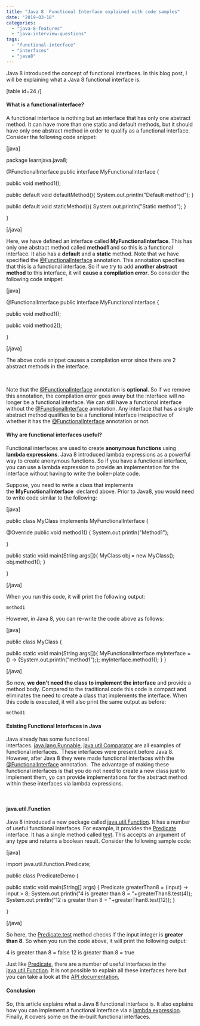 ```yaml
---
title: "Java 8  Functional Interface explained with code samples"
date: "2019-03-18"
categories: 
  - "java-8-features"
  - "java-interview-questions"
tags: 
  - "functional-interface"
  - "interfaces"
  - "java8"
---
```


Java 8 introduced the concept of functional interfaces. In this blog post, I will be explaining what a Java 8 functional interface is.

\[table id=24 /\]

#### What is a functional interface?

A functional interface is nothing but an interface that has only one abstract method. It can have more than one static and default methods, but it should have only one abstract method in order to qualify as a functional interface. Consider the following code snippet:

\[java\]

package learnjava.java8;

@FunctionalInterface public interface MyFunctionalInterface {

public void method1();

public default void defaultMethod(){ System.out.println("Default method"); }

public default void staticMethod(){ System.out.println("Static method"); }

}

\[/java\]

Here, we have defined an interface called **MyFunctionalInterface**. This has only one abstract method called **method1** and so this is a functional interface. It also has a **default** and a **static** method. Note that we have specified the [@FunctionalInterface](https://docs.oracle.com/javase/8/docs/api/java/lang/FunctionalInterface.html) annotation. This annotation specifies that this is a functional interface. So if we try to add **another abstract method** to this interface, it will **cause a compilation error**. So consider the following code snippet:

\[java\]

@FunctionalInterface public interface MyFunctionalInterface {

public void method1();

public void method2();

}

\[/java\]

The above code snippet causes a compilation error since there are 2 abstract methods in the interface.

 

Note that the [@FunctionalInterface](https://docs.oracle.com/javase/8/docs/api/java/lang/FunctionalInterface.html) annotation is **optional**. So if we remove this annotation, the compilation error goes away but the interface will no longer be a functional interface. We can still have a functional interface without the [@FunctionalInterface](https://docs.oracle.com/javase/8/docs/api/java/lang/FunctionalInterface.html) annotation. Any interface that has a single abstract method qualifies to be a functional interface irrespective of whether it has the [@FunctionalInterface](https://docs.oracle.com/javase/8/docs/api/java/lang/FunctionalInterface.html) annotation or not.

#### Why are functional interfaces useful?

Functional interfaces are used to create **anonymous functions** using **lambda expressions**. Java 8 introduced lambda expressions as a powerful way to create anonymous functions. So if you have a functional interface, you can use a lambda expression to provide an implementation for the interface without having to write the boiler-plate code.

Suppose, you need to write a class that implements the **MyFunctionalInterface**  declared above. Prior to Java8, you would need to write code similar to the following:

\[java\]

public class MyClass implements MyFunctionalInterface {

@Override public void method1() { System.out.println("Method1");

}

public static void main(String args\[\]){ MyClass obj = new MyClass(); obj.method1(); }

}

\[/java\]

When you run this code, it will print the following output:

```
method1
```

However, in Java 8, you can re-write the code above as follows:

\[java\]

public class MyClass {

public static void main(String args\[\]){ MyFunctionalInterface myInterface = () -&gt; {System.out.println("method1");}; myInterface.method1(); } }

\[/java\]

So now, **we don't need the class to implement the interface** and provide a method body. Compared to the traditional code this code is compact and eliminates the need to create a class that implements the interface. When this code is executed, it will also print the same output as before:

```
method1
```

#### Existing Functional Interfaces in Java

Java already has some functional interfaces. [java.lang.Runnable](https://docs.oracle.com/javase/8/docs/api/java/lang/Runnable.html), [java.util.Comparator](https://docs.oracle.com/javase/8/docs/api/java/util/Comparator.html) are all examples of functional interfaces.  These interfaces were present before Java 8. However, after Java 8 they were made functional interfaces with the [@FunctionalInterface](https://docs.oracle.com/javase/8/docs/api/java/lang/FunctionalInterface.html) annotation.  The advantage of making these functional interfaces is that you do not need to create a new class just to implement them, yo can provide implementations for the abstract method within these interfaces via lambda expressions.

 

#### java.util.Function

Java 8 introduced a new package called [java.util.Function](https://docs.oracle.com/javase/8/docs/api/java/util/function/package-summary.html). It has a number of useful functional interfaces. For example, it provides the [Predicate](https://docs.oracle.com/javase/8/docs/api/java/util/function/Predicate.html) interface. It has a single method called [test](https://docs.oracle.com/javase/8/docs/api/java/util/function/Predicate.html#test-T-). This accepts an argument of any type and returns a boolean result. Consider the following sample code:

\[java\]

import java.util.function.Predicate;

public class PredicateDemo {

public static void main(String\[\] args) { Predicate<Integer> greaterThan8 = (input) -> input > 8; System.out.println("4 is greater than 8 = "+greaterThan8.test(4)); System.out.println("12 is greater than 8 = "+greaterThan8.test(12)); }

}

\[/java\]

So here, the [Predicate.test](https://docs.oracle.com/javase/8/docs/api/java/util/function/Predicate.html#test-T-) method checks if the input integer is **greater than 8**. So when you run the code above, it will print the following output:

4 is greater than 8 = false 12 is greater than 8 = true

Just like [Predicate](https://learnjava.co.in/java-8-predicate-example/), there are a number of useful interfaces in the  [java.util.Function](https://learnjava.co.in/java-8-function-interface-example/). It is not possible to explain all these interfaces here but you can take a look at the [API documentation.](https://docs.oracle.com/javase/8/docs/api/java/util/function/package-summary.html)

#### Conclusion

So, this article explains what a Java 8 functional interface is. It also explains how you can implement a functional interface via a [lambda expression](https://learnjava.co.in/java-8-lambda-expressions-explained/). Finally, it covers some on the in-built functional interfaces.
